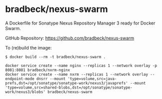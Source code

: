 # bradbeck/nexus-swarm

A Dockerfile for Sonatype Nexus Repository Manager 3 ready for Docker Swarm.

GitHub Repository: https://github.com/bradbeck/nexus-swarm

To (re)build the image:

```
$ docker build --rm -t bradbeck/nexus-swarm .
```

```
docker service create --name nginx --replicas 1 --network overlay -p 8081:8081 bradbeck/nxrm-nginx
docker service create --name nxrm --replicas 1 --network overlay --endpoint-mode dnsrr --mount 'type=volume,src=java-prefs,dst=/opt/sonatype/sonatype-work/nexus3/javaprefs' --mount 'type=volume,src=shared-blobs,dst=/opt/sonatype/sonatype-work/nexus3/blobs' bradbeck/nexus-swarm
```
